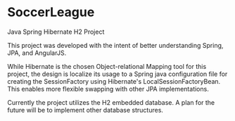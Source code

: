 # SoccerLeague
Java Spring Hibernate H2 Project

This project was developed with the intent of better understanding Spring, JPA, and AngularJS.

While Hibernate is the chosen Object-relational Mapping tool for this project, the design is localize
its usage to a Spring java configuration file for creating the SessionFactory using Hibernate's LocalSessionFactoryBean.
This enables more flexible swapping with other JPA implementations.

Currently the project utilizes the H2 embedded database. A plan for the future will be to implement other database structures.
